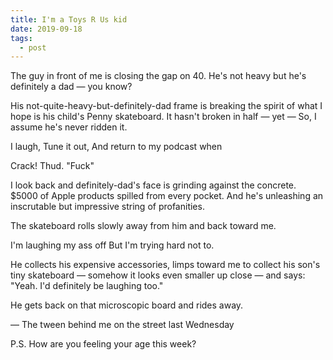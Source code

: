 ```yaml
---
title: I'm a Toys R Us kid
date: 2019-09-18
tags:
  - post
---
```


The guy in front of me is closing the gap on 40.
He's not heavy but he's definitely a dad — you know?

His not-quite-heavy-but-definitely-dad frame is breaking the spirit of what I hope is his child's Penny skateboard.
It hasn't broken in half — yet —
So, I assume he's never ridden it.

I laugh,
Tune it out,
And return to my podcast when

Crack! Thud. "Fuck"

I look back and definitely-dad's face is grinding against the concrete.
\$5000 of Apple products spilled from every pocket.
And he's unleashing an inscrutable but impressive string of profanities.

The skateboard rolls slowly away from him and back toward me.

I'm laughing my ass off
But I'm trying hard not to.

He collects his expensive accessories, limps toward me to collect his son's tiny skateboard — somehow it looks even smaller up close — and says:
"Yeah. I'd definitely be laughing too."

He gets back on that microscopic board and rides away.

— The tween behind me on the street last Wednesday

P.S.
How are you feeling your age this week?
